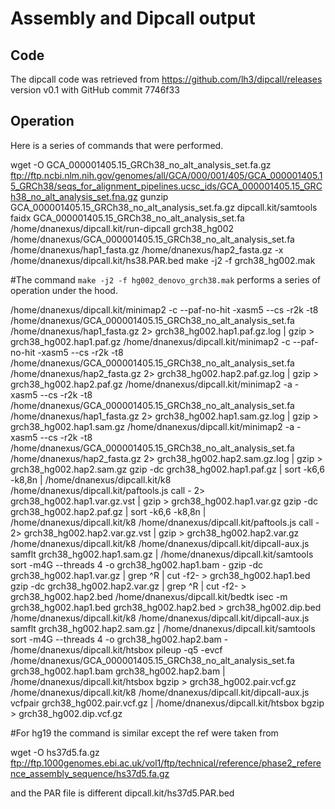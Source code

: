 # Assembly and Dipcall output

## Code
The dipcall code was retrieved from https://github.com/lh3/dipcall/releases version v0.1 with GitHub commit 7746f33

## Operation

Here is a series of commands that were performed. 

wget -O GCA_000001405.15_GRCh38_no_alt_analysis_set.fa.gz ftp://ftp.ncbi.nlm.nih.gov/genomes/all/GCA/000/001/405/GCA_000001405.15_GRCh38/seqs_for_alignment_pipelines.ucsc_ids/GCA_000001405.15_GRCh38_no_alt_analysis_set.fna.gz
gunzip GCA_000001405.15_GRCh38_no_alt_analysis_set.fa.gz
dipcall.kit/samtools faidx GCA_000001405.15_GRCh38_no_alt_analysis_set.fa
/home/dnanexus/dipcall.kit/run-dipcall grch38_hg002 /home/dnanexus/GCA_000001405.15_GRCh38_no_alt_analysis_set.fa /home/dnanexus/hap1_fasta.gz /home/dnanexus/hap2_fasta.gz -x /home/dnanexus/dipcall.kit/hs38.PAR.bed
make -j2 -f grch38_hg002.mak


#The command `make -j2 -f hg002_denovo_grch38.mak` performs a series of operation under the hood.

/home/dnanexus/dipcall.kit/minimap2 -c --paf-no-hit -xasm5 --cs -r2k -t8 /home/dnanexus/GCA_000001405.15_GRCh38_no_alt_analysis_set.fa /home/dnanexus/hap1_fasta.gz 2> grch38_hg002.hap1.paf.gz.log | gzip > grch38_hg002.hap1.paf.gz
/home/dnanexus/dipcall.kit/minimap2 -c --paf-no-hit -xasm5 --cs -r2k -t8 /home/dnanexus/GCA_000001405.15_GRCh38_no_alt_analysis_set.fa /home/dnanexus/hap2_fasta.gz 2> grch38_hg002.hap2.paf.gz.log | gzip > grch38_hg002.hap2.paf.gz
/home/dnanexus/dipcall.kit/minimap2 -a -xasm5 --cs -r2k -t8 /home/dnanexus/GCA_000001405.15_GRCh38_no_alt_analysis_set.fa /home/dnanexus/hap1_fasta.gz 2> grch38_hg002.hap1.sam.gz.log | gzip > grch38_hg002.hap1.sam.gz
/home/dnanexus/dipcall.kit/minimap2 -a -xasm5 --cs -r2k -t8 /home/dnanexus/GCA_000001405.15_GRCh38_no_alt_analysis_set.fa /home/dnanexus/hap2_fasta.gz 2> grch38_hg002.hap2.sam.gz.log | gzip > grch38_hg002.hap2.sam.gz
gzip -dc grch38_hg002.hap1.paf.gz | sort -k6,6 -k8,8n | /home/dnanexus/dipcall.kit/k8 /home/dnanexus/dipcall.kit/paftools.js call - 2> grch38_hg002.hap1.var.gz.vst | gzip > grch38_hg002.hap1.var.gz
gzip -dc grch38_hg002.hap2.paf.gz | sort -k6,6 -k8,8n | /home/dnanexus/dipcall.kit/k8 /home/dnanexus/dipcall.kit/paftools.js call - 2> grch38_hg002.hap2.var.gz.vst | gzip > grch38_hg002.hap2.var.gz
/home/dnanexus/dipcall.kit/k8 /home/dnanexus/dipcall.kit/dipcall-aux.js samflt grch38_hg002.hap1.sam.gz | /home/dnanexus/dipcall.kit/samtools sort -m4G --threads 4 -o grch38_hg002.hap1.bam -
gzip -dc grch38_hg002.hap1.var.gz | grep ^R | cut -f2- > grch38_hg002.hap1.bed
gzip -dc grch38_hg002.hap2.var.gz | grep ^R | cut -f2- > grch38_hg002.hap2.bed
/home/dnanexus/dipcall.kit/bedtk isec -m grch38_hg002.hap1.bed grch38_hg002.hap2.bed > grch38_hg002.dip.bed
/home/dnanexus/dipcall.kit/k8 /home/dnanexus/dipcall.kit/dipcall-aux.js samflt grch38_hg002.hap2.sam.gz | /home/dnanexus/dipcall.kit/samtools sort -m4G --threads 4 -o grch38_hg002.hap2.bam -
/home/dnanexus/dipcall.kit/htsbox pileup -q5 -evcf /home/dnanexus/GCA_000001405.15_GRCh38_no_alt_analysis_set.fa grch38_hg002.hap1.bam grch38_hg002.hap2.bam | /home/dnanexus/dipcall.kit/htsbox bgzip > grch38_hg002.pair.vcf.gz
/home/dnanexus/dipcall.kit/k8 /home/dnanexus/dipcall.kit/dipcall-aux.js vcfpair grch38_hg002.pair.vcf.gz | /home/dnanexus/dipcall.kit/htsbox bgzip > grch38_hg002.dip.vcf.gz

#For hg19 the command is similar except the ref were taken from

wget -O hs37d5.fa.gz ftp://ftp.1000genomes.ebi.ac.uk/vol1/ftp/technical/reference/phase2_reference_assembly_sequence/hs37d5.fa.gz

and the PAR file is different dipcall.kit/hs37d5.PAR.bed


